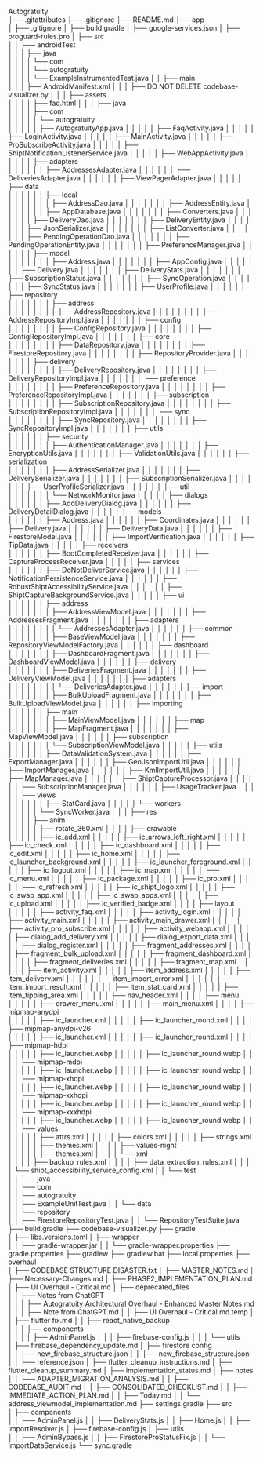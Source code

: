 Autogratuity\
├── .gitattributes
├── .gitignore
├── README.md
├── app\
│   ├── .gitignore
│   ├── build.gradle
│   ├── google-services.json
│   ├── proguard-rules.pro
│   ├── src\
│   │   ├── androidTest\
│   │   │   ├── java\
│   │   │   │   └── com\
│   │   │   │       └── autogratuity\
│   │   │   │           └── ExampleInstrumentedTest.java
│   │   ├── main\
│   │   │   ├── AndroidManifest.xml
│   │   │   ├── DO NOT DELETE codebase-visualizer.py
│   │   │   ├── assets\
│   │   │   │   ├── faq.html
│   │   │   ├── java\
│   │   │   │   ├── com\
│   │   │   │   │   └── autogratuity\
│   │   │   │   │       ├── AutogratuityApp.java
│   │   │   │   │       ├── FaqActivity.java
│   │   │   │   │       ├── LoginActivity.java
│   │   │   │   │       ├── MainActivity.java
│   │   │   │   │       ├── ProSubscribeActivity.java
│   │   │   │   │       ├── ShiptNotificationListenerService.java
│   │   │   │   │       ├── WebAppActivity.java
│   │   │   │   │       ├── adapters\
│   │   │   │   │       │   ├── AddressesAdapter.java
│   │   │   │   │       │   ├── DeliveriesAdapter.java
│   │   │   │   │       │   ├── ViewPagerAdapter.java
│   │   │   │   │       ├── data\
│   │   │   │   │       │   ├── local\
│   │   │   │   │       │   │   ├── AddressDao.java
│   │   │   │   │       │   │   ├── AddressEntity.java
│   │   │   │   │       │   │   ├── AppDatabase.java
│   │   │   │   │       │   │   ├── Converters.java
│   │   │   │   │       │   │   ├── DeliveryDao.java
│   │   │   │   │       │   │   ├── DeliveryEntity.java
│   │   │   │   │       │   │   ├── JsonSerializer.java
│   │   │   │   │       │   │   ├── ListConverter.java
│   │   │   │   │       │   │   ├── PendingOperationDao.java
│   │   │   │   │       │   │   ├── PendingOperationEntity.java
│   │   │   │   │       │   │   ├── PreferenceManager.java
│   │   │   │   │       │   ├── model\
│   │   │   │   │       │   │   ├── Address.java
│   │   │   │   │       │   │   ├── AppConfig.java
│   │   │   │   │       │   │   ├── Delivery.java
│   │   │   │   │       │   │   ├── DeliveryStats.java
│   │   │   │   │       │   │   ├── SubscriptionStatus.java
│   │   │   │   │       │   │   ├── SyncOperation.java
│   │   │   │   │       │   │   ├── SyncStatus.java
│   │   │   │   │       │   │   ├── UserProfile.java
│   │   │   │   │       │   ├── repository\
│   │   │   │   │       │   │   ├── address\
│   │   │   │   │       │   │   │   ├── AddressRepository.java
│   │   │   │   │       │   │   │   ├── AddressRepositoryImpl.java
│   │   │   │   │       │   │   ├── config\
│   │   │   │   │       │   │   │   ├── ConfigRepository.java
│   │   │   │   │       │   │   │   ├── ConfigRepositoryImpl.java
│   │   │   │   │       │   │   ├── core\
│   │   │   │   │       │   │   │   ├── DataRepository.java
│   │   │   │   │       │   │   │   ├── FirestoreRepository.java
│   │   │   │   │       │   │   │   ├── RepositoryProvider.java
│   │   │   │   │       │   │   ├── delivery\
│   │   │   │   │       │   │   │   ├── DeliveryRepository.java
│   │   │   │   │       │   │   │   ├── DeliveryRepositoryImpl.java
│   │   │   │   │       │   │   ├── preference\
│   │   │   │   │       │   │   │   ├── PreferenceRepository.java
│   │   │   │   │       │   │   │   ├── PreferenceRepositoryImpl.java
│   │   │   │   │       │   │   ├── subscription\
│   │   │   │   │       │   │   │   ├── SubscriptionRepository.java
│   │   │   │   │       │   │   │   ├── SubscriptionRepositoryImpl.java
│   │   │   │   │       │   │   ├── sync\
│   │   │   │   │       │   │   │   ├── SyncRepository.java
│   │   │   │   │       │   │   │   ├── SyncRepositoryImpl.java
│   │   │   │   │       │   │   ├── utils\
│   │   │   │   │       │   ├── security\
│   │   │   │   │       │   │   ├── AuthenticationManager.java
│   │   │   │   │       │   │   ├── EncryptionUtils.java
│   │   │   │   │       │   │   ├── ValidationUtils.java
│   │   │   │   │       │   ├── serialization\
│   │   │   │   │       │   │   ├── AddressSerializer.java
│   │   │   │   │       │   │   ├── DeliverySerializer.java
│   │   │   │   │       │   │   ├── SubscriptionSerializer.java
│   │   │   │   │       │   │   ├── UserProfileSerializer.java
│   │   │   │   │       │   ├── util\
│   │   │   │   │       │   │   └── NetworkMonitor.java
│   │   │   │   │       ├── dialogs\
│   │   │   │   │       │   ├── AddDeliveryDialog.java
│   │   │   │   │       │   ├── DeliveryDetailDialog.java
│   │   │   │   │       ├── models\
│   │   │   │   │       │   ├── Address.java
│   │   │   │   │       │   ├── Coordinates.java
│   │   │   │   │       │   ├── Delivery.java
│   │   │   │   │       │   ├── DeliveryData.java
│   │   │   │   │       │   ├── FirestoreModel.java
│   │   │   │   │       │   ├── ImportVerification.java
│   │   │   │   │       │   ├── TipData.java
│   │   │   │   │       ├── receivers\
│   │   │   │   │       │   ├── BootCompletedReceiver.java
│   │   │   │   │       │   ├── CaptureProcessReceiver.java
│   │   │   │   │       ├── services\
│   │   │   │   │       │   ├── DoNotDeliverService.java
│   │   │   │   │       │   ├── NotificationPersistenceService.java
│   │   │   │   │       │   ├── RobustShiptAccessibilityService.java
│   │   │   │   │       │   ├── ShiptCaptureBackgroundService.java
│   │   │   │   │       ├── ui\
│   │   │   │   │       │   ├── address\
│   │   │   │   │       │   │   ├── AddressViewModel.java
│   │   │   │   │       │   │   ├── AddressesFragment.java
│   │   │   │   │       │   │   ├── adapters\
│   │   │   │   │       │   │   │   └── AddressesAdapter.java
│   │   │   │   │       │   ├── common\
│   │   │   │   │       │   │   ├── BaseViewModel.java
│   │   │   │   │       │   │   ├── RepositoryViewModelFactory.java
│   │   │   │   │       │   ├── dashboard\
│   │   │   │   │       │   │   ├── DashboardFragment.java
│   │   │   │   │       │   │   ├── DashboardViewModel.java
│   │   │   │   │       │   ├── delivery\
│   │   │   │   │       │   │   ├── DeliveriesFragment.java
│   │   │   │   │       │   │   ├── DeliveryViewModel.java
│   │   │   │   │       │   │   ├── adapters\
│   │   │   │   │       │   │   │   └── DeliveriesAdapter.java
│   │   │   │   │       │   ├── import\
│   │   │   │   │       │   │   ├── BulkUploadFragment.java
│   │   │   │   │       │   │   ├── BulkUploadViewModel.java
│   │   │   │   │       │   ├── importing\
│   │   │   │   │       │   ├── main\
│   │   │   │   │       │   │   ├── MainViewModel.java
│   │   │   │   │       │   ├── map\
│   │   │   │   │       │   │   ├── MapFragment.java
│   │   │   │   │       │   │   ├── MapViewModel.java
│   │   │   │   │       │   ├── subscription\
│   │   │   │   │       │   │   └── SubscriptionViewModel.java
│   │   │   │   │       ├── utils\
│   │   │   │   │       │   ├── DataValidationSystem.java
│   │   │   │   │       │   ├── ExportManager.java
│   │   │   │   │       │   ├── GeoJsonImportUtil.java
│   │   │   │   │       │   ├── ImportManager.java
│   │   │   │   │       │   ├── KmlImportUtil.java
│   │   │   │   │       │   ├── MapManager.java
│   │   │   │   │       │   ├── ShiptCaptureProcessor.java
│   │   │   │   │       │   ├── SubscriptionManager.java
│   │   │   │   │       │   ├── UsageTracker.java
│   │   │   │   │       ├── views\
│   │   │   │   │       │   ├── StatCard.java
│   │   │   │   │       └── workers\
│   │   │   │   │           └── SyncWorker.java
│   │   │   ├── res\
│   │   │   │   ├── anim\
│   │   │   │   │   ├── rotate_360.xml
│   │   │   │   ├── drawable\
│   │   │   │   │   ├── ic_add.xml
│   │   │   │   │   ├── ic_arrows_left_right.xml
│   │   │   │   │   ├── ic_check.xml
│   │   │   │   │   ├── ic_dashboard.xml
│   │   │   │   │   ├── ic_edit.xml
│   │   │   │   │   ├── ic_home.xml
│   │   │   │   │   ├── ic_launcher_background.xml
│   │   │   │   │   ├── ic_launcher_foreground.xml
│   │   │   │   │   ├── ic_logout.xml
│   │   │   │   │   ├── ic_map.xml
│   │   │   │   │   ├── ic_menu.xml
│   │   │   │   │   ├── ic_package.xml
│   │   │   │   │   ├── ic_pro.xml
│   │   │   │   │   ├── ic_refresh.xml
│   │   │   │   │   ├── ic_shipt_logo.xml
│   │   │   │   │   ├── ic_swap_app.xml
│   │   │   │   │   ├── ic_swap_apps.xml
│   │   │   │   │   ├── ic_upload.xml
│   │   │   │   │   ├── ic_verified_badge.xml
│   │   │   │   ├── layout\
│   │   │   │   │   ├── activity_faq.xml
│   │   │   │   │   ├── activity_login.xml
│   │   │   │   │   ├── activity_main.xml
│   │   │   │   │   ├── activity_main_drawer.xml
│   │   │   │   │   ├── activity_pro_subscribe.xml
│   │   │   │   │   ├── activity_webapp.xml
│   │   │   │   │   ├── dialog_add_delivery.xml
│   │   │   │   │   ├── dialog_export_data.xml
│   │   │   │   │   ├── dialog_register.xml
│   │   │   │   │   ├── fragment_addresses.xml
│   │   │   │   │   ├── fragment_bulk_upload.xml
│   │   │   │   │   ├── fragment_dashboard.xml
│   │   │   │   │   ├── fragment_deliveries.xml
│   │   │   │   │   ├── fragment_map.xml
│   │   │   │   │   ├── item_activity.xml
│   │   │   │   │   ├── item_address.xml
│   │   │   │   │   ├── item_delivery.xml
│   │   │   │   │   ├── item_import_error.xml
│   │   │   │   │   ├── item_import_result.xml
│   │   │   │   │   ├── item_stat_card.xml
│   │   │   │   │   ├── item_tipping_area.xml
│   │   │   │   │   ├── nav_header.xml
│   │   │   │   ├── menu\
│   │   │   │   │   ├── drawer_menu.xml
│   │   │   │   │   ├── main_menu.xml
│   │   │   │   ├── mipmap-anydpi\
│   │   │   │   │   ├── ic_launcher.xml
│   │   │   │   │   ├── ic_launcher_round.xml
│   │   │   │   ├── mipmap-anydpi-v26\
│   │   │   │   │   ├── ic_launcher.xml
│   │   │   │   │   ├── ic_launcher_round.xml
│   │   │   │   ├── mipmap-hdpi\
│   │   │   │   │   ├── ic_launcher.webp
│   │   │   │   │   ├── ic_launcher_round.webp
│   │   │   │   ├── mipmap-mdpi\
│   │   │   │   │   ├── ic_launcher.webp
│   │   │   │   │   ├── ic_launcher_round.webp
│   │   │   │   ├── mipmap-xhdpi\
│   │   │   │   │   ├── ic_launcher.webp
│   │   │   │   │   ├── ic_launcher_round.webp
│   │   │   │   ├── mipmap-xxhdpi\
│   │   │   │   │   ├── ic_launcher.webp
│   │   │   │   │   ├── ic_launcher_round.webp
│   │   │   │   ├── mipmap-xxxhdpi\
│   │   │   │   │   ├── ic_launcher.webp
│   │   │   │   │   ├── ic_launcher_round.webp
│   │   │   │   ├── values\
│   │   │   │   │   ├── attrs.xml
│   │   │   │   │   ├── colors.xml
│   │   │   │   │   ├── strings.xml
│   │   │   │   │   ├── themes.xml
│   │   │   │   ├── values-night\
│   │   │   │   │   ├── themes.xml
│   │   │   │   └── xml\
│   │   │   │       ├── backup_rules.xml
│   │   │   │       ├── data_extraction_rules.xml
│   │   │   │       └── shipt_accessibility_service_config.xml
│   │   └── test\
│   │       └── java\
│   │           └── com\
│   │               └── autogratuity\
│   │                   ├── ExampleUnitTest.java
│   │                   └── data\
│   │                       └── repository\
│   │                           ├── FirestoreRepositoryTest.java
│   │                           └── RepositoryTestSuite.java
├── build.gradle
├── codebase-visualizer.py
├── gradle\
│   ├── libs.versions.toml
│   ├── wrapper\
│   │   ├── gradle-wrapper.jar
│   │   └── gradle-wrapper.properties
├── gradle.properties
├── gradlew
├── gradlew.bat
├── local.properties
├── overhaul\
│   ├── CODEBASE STRUCTURE DISASTER.txt
│   ├── MASTER_NOTES.md
│   ├── Necessary-Changes.md
│   ├── PHASE2_IMPLEMENTATION_PLAN.md
│   ├── UI Overhaul - Critical.md
│   ├── deprecated_files\
│   │   ├── Notes from ChatGPT\
│   │   │   ├── Autogratuity Architectural Overhaul - Enhanced Master Notes.md
│   │   │   ├── Note from ChatGPT.md
│   │   ├── UI Overhaul - Critical.md.temp
│   │   ├── flutter fix.md
│   │   ├── react_native_backup\
│   │   │   ├── components\
│   │   │   │   ├── AdminPanel.js
│   │   │   ├── firebase-config.js
│   │   │   └── utils\
│   ├── firebase_dependency_update.md
│   ├── firestore config\
│   │   ├── new_firebase_structure.json
│   │   ├── new_firebase_structure.jsonl
│   │   ├── reference.json
│   ├── flutter_cleanup_instructions.md
│   ├── flutter_cleanup_summary.md
│   ├── implementation_status.md
│   ├── notes\
│   │   ├── ADAPTER_MIGRATION_ANALYSIS.md
│   │   ├── CODEBASE_AUDIT.md
│   │   ├── CONSOLIDATED_CHECKLIST.md
│   │   ├── IMMEDIATE_ACTION_PLAN.md
│   │   ├── Today.md
│   │   └── address_viewmodel_implementation.md
├── settings.gradle
├── src\
│   ├── components\
│   │   ├── AdminPanel.js
│   │   ├── DeliveryStats.js
│   │   ├── Home.js
│   │   ├── ImportResolver.js
│   ├── firebase-config.js
│   ├── utils\
│   │   ├── AdminBypass.js
│   │   ├── FirestoreProStatusFix.js
│   │   └── ImportDataService.js
└── sync.gradle